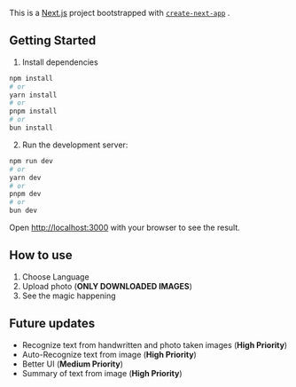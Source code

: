 This is a [Next.js](https://nextjs.org/) project bootstrapped with [`create-next-app`](https://github.com/vercel/next.js/tree/canary/packages/create-next-app) .

## Getting Started

1. Install dependencies

```bash
npm install
# or
yarn install
# or
pnpm install
# or
bun install
```

2. Run the development server:

```bash
npm run dev
# or
yarn dev
# or
pnpm dev
# or
bun dev
```

Open [http://localhost:3000](http://localhost:3000) with your browser to see the result.

## How to use

1. Choose Language
2. Upload photo (**ONLY DOWNLOADED IMAGES**)
3. See the magic happening

## Future updates

- Recognize text from handwritten and photo taken images (**High Priority**)
- Auto-Recognize text from image (**High Priority**)
- Better UI (**Medium Priority**)
- Summary of text from image (**High Priority**)
